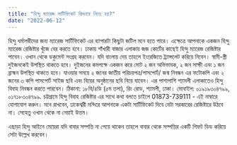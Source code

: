 ```yaml
---
title: "হিন্দু ম্যারেজ সাটিফিকেট কিভাবে নিতে হয়?"
date: "2022-06-12"
---
```

হিন্দু ধর্মালম্বীদের জন্য ম্যারেজ সার্টিফিকেট এর ব্যাপারটা কিছুটা জটিল মনে হতে পারে। এক্ষেত্রে আপনাকে একজন হিন্দু ম্যারেজ রেজিষ্টার খুঁজে বের করতে হবে। ঢাকায় শাঁখারী বাজার এলাকায় জজ কোর্টের কাছেই হিন্দু ম্যারেজ রেজিষ্টার পাবেন। ওখান থেকে ডকুমেন্ট সংগ্রহ করবেন। যদি বাংলায় দেয় তাহলে ইংরেজিতে ট্র্যান্সলেট করিয়ে নিবেন। স্বামী-স্ত্রী দুইজনকেই উপস্থিত থাকতে হবে। দুইজনের কমপক্ষে একজন করে মোট ২ জন অভিভাবক, ২ জন সাক্ষী এবং ১ জন ব্রাহ্মন উপস্থিত থাকতে হবে। যাওয়ার সময়ে ২ জনের জাতীয় পরিচয়পত্র/পাসপোর্ট/ জন্ম নিবন্ধন এর ফটোকপি এবং ২ জনের ৩ কপি পাসপোর্ট সাইজ ছবি এবং বিয়ের অনুষ্ঠানের ছবি নিয়ে যাবেন।
এর পাশাপাশি শ্যামলী এলাকাতেও হিন্দু বিবাহ নিবন্ধন করতে পারবেন। ঠিকানা: ১৮বি/৪ডি (৫ম তলা), রিং রোড, শ্যামলী, ঢাকা। মোবাইল: ০১৯১৯৩০৪৭৯৯, ০১৭১৮৩০৪৭৯৯.
চট্টগ্রামে হিন্দু বিবাহ রেজিষ্টার এর সাথে কথা বলতে চাইলে 01873-739111 - এই নাম্বারে যোগাযোগ করুন।
মনে রাখবেন, ঢাকেশ্বরী মন্দিরে আপনাকে একটা সার্টিফিকেট দিবে যেটা সরকারের রেজিষ্টারে উঠবে না। সেহেতু ওখান থেকে না নেয়াই উত্তম। 

এছাড়া হিন্দু আইনে মেয়েরা যদি বাবার সম্পত্তি না পেয়ে থাকেন তাহলে বাবার থেকে সম্পত্তির একটি গিফট ডিড করিয়ে সেটা উল্লেখ করবেন।
